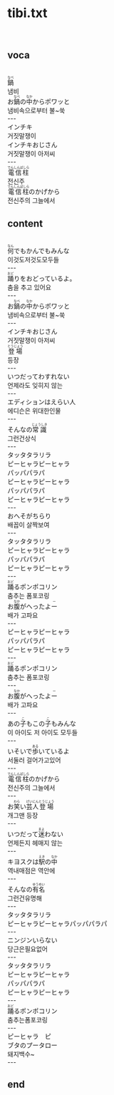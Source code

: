 <h1>tibi.txt</h1><br>
<h2>voca</h2><br>
<Ruby>鍋<rt>なべ</rt></Ruby><br>
냄비<br>
お<Ruby>鍋<rt>なべ</rt></Ruby>の<Ruby>中<rt>なか</rt></Ruby>からポワッと<br>
냄비속으로부터 불~쑥<br>
---<br>
インチキ<br>
거짓말쟁이<br>
インチキおじさん<br>
거짓말쟁이 아저씨<br>
---<br>
<Ruby>電信柱<rt>でんしんばしら</rt></Ruby><br>
전신주<br>
<Ruby>電信柱<rt>でんしんばしら</rt></Ruby>のかげから<br>
전신주의 그늘에서<br>
<h2>content</h2><br>
<Ruby>何<rt>なん</rt></Ruby>でもかんでもみんな<br>
이것도저것도모두들<br>
---<br>
<Ruby>踊<rt>おど</rt></Ruby>りをおどっているよ。<br>
춤을 추고 있어요<br>
---<br>
お<Ruby>鍋<rt>なべ</rt></Ruby>の<Ruby>中<rt>なか</rt></Ruby>からポワッと<br>
냄비속으로부터 불~쑥<br>
---<br>
インチキおじさん<br>
거짓말쟁이 아저씨<br>
<Ruby>登場<rt>とうじょう</rt></Ruby><br>
등장<br>
---<br>
いつだってわすれない<br>
언제라도 잊히지 않는<br>
---<br>
エディションはえらい人<br>
에디슨은 위대한인물<br>
---<br>
そんなの<Ruby>常識<rt>じょうしき</rt></Ruby><br>
그런건상식<br>
---<br>
タッタタラリラ<br>
ピーヒャラピーヒャラ<br>
パッパパラパ<br>
ピーヒャラピーヒャラ<br>
パッパパラパ<br>
ピーヒャラピーヒャラ<br>
---<br>
おへそがちらり<br>
배꼽이 살짝보여<br>
---<br>
タッタタラリラ<br>
ピーヒャラピーヒャラ<br>
パッパパラパ<br>
ピーヒャラピーヒャラ<br>
---<br>
<Ruby>踊<rt>おど</rt></Ruby>るポンポコリン<br>
춤추는 폼포코링<br>
お<Ruby>腹<rt>なか</rt></Ruby>がへったよ<Ruby>ー<rt>ー</rt></Ruby><br>
배가 고파요<br>
---<br>
ピーヒャラピーヒャラ<br>
パッパパラパ<br>
ピーヒャラピーヒャラ<br>
---<br>
<Ruby>踊<rt>おど</rt></Ruby>るポンポコリン<br>
춤추는 폼포코링<br>
---<br>
お<Ruby>腹<rt>なか</rt></Ruby>がへったよ<Ruby>ー<rt>ー</rt></Ruby><br>
배가 고파요<br>
---<br>
あの<Ruby>子<rt>こ</rt></Ruby>もこの<Ruby>子<rt>こ</rt></Ruby>もみんな<br>
이 아이도 저 아이도 모두들<br>
---<br>
いそいで<Ruby>歩<rt>ある</rt></Ruby>いているよ<br>
서둘러 걸어가고있어<br>
---<br>
<Ruby>電信柱<rt>でんしんばしら</rt></Ruby>のかげから<br>
전신주의 그늘에서<br>
---<br>
お<Ruby>笑<rt>わら</rt></Ruby>い<Ruby>芸人<rt>げいにん</rt></Ruby><Ruby>登場<rt>とうじょう</rt></Ruby><br>
개그맨 등장<br>
---<br>
いつだって<Ruby>迷<rt>まよ</rt></Ruby>わない<br>
언제든지 헤매지 않는<br>
---<br>
キヨスクは<Ruby>駅<rt>えき</rt></Ruby>の<Ruby>中<rt>なか</rt></Ruby><br>
역내매점은 역안에<br>
---<br>
そんなの<Ruby>有名<rt>ゆうめい</rt></Ruby><br>
그런건유명해<br>
---<br>
タッタタラリラ<br>
ピーヒャラピーヒャラパッパパラパ<br>
---<br>
ニンジンいらない<br>
당근은필요없어<br>
---<br>
タッタタラリラ<br>
ピーヒャラピーヒャラ<br>
パッパパラパ<br>
ピーヒャラピーヒャラ<br>
---<br>
<Ruby>踊<rt>おど</rt></Ruby>るポンポコリン<br>
춤추는폼포코링<br>
---<br>
ピーヒャラ　ピ<br>
ブタのプータロー<br>
돼지백수~<br>
---<br>
<h2>end</h2><br>
